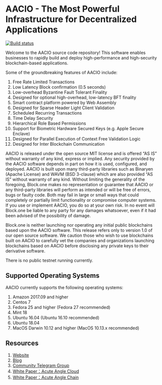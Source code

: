 # AACIO - The Most Powerful Infrastructure for Decentralized Applications

[![Build status](https://badge.buildkite.com/370fe5c79410f7d695e4e34c500b4e86e3ac021c6b1f739e20.svg?branch=master)](https://buildkite.com/AACIO/aacio)

Welcome to the AACIO source code repository! This software enables businesses to rapidly build and deploy high-performance and high-security blockchain-based applications.

Some of the groundbreaking features of AACIO include:

1. Free Rate Limited Transactions 
1. Low Latency Block confirmation (0.5 seconds)
1. Low-overhead Byzantine Fault Tolerant Finality
1. Designed for optional high-overhead, low-latency BFT finality 
1. Smart contract platform powered by Web Assembly
1. Designed for Sparse Header Light Client Validation
1. Scheduled Recurring Transactions 
1. Time Delay Security
1. Hierarchical Role Based Permissions
1. Support for Biometric Hardware Secured Keys (e.g. Apple Secure Enclave)
1. Designed for Parallel Execution of Context Free Validation Logic
1. Designed for Inter Blockchain Communication 

AACIO is released under the open source MIT license and is offered “AS IS” without warranty of any kind, express or implied. Any security provided by the AACIO software depends in part on how it is used, configured, and deployed. AACIO is built upon many third-party libraries such as Binaryen (Apache License) and WAVM  (BSD 3-clause) which are also provided “AS IS” without warranty of any kind. Without limiting the generality of the foregoing, Block.one makes no representation or guarantee that AACIO or any third-party libraries will perform as intended or will be free of errors, bugs or faulty code. Both may fail in large or small ways that could completely or partially limit functionality or compromise computer systems. If you use or implement AACIO, you do so at your own risk. In no event will Block.one be liable to any party for any damages whatsoever, even if it had been advised of the possibility of damage.  

Block.one is neither launching nor operating any initial public blockchains based upon the AACIO software. This release refers only to version 1.0 of our open source software. We caution those who wish to use blockchains built on AACIO to carefully vet the companies and organizations launching blockchains based on AACIO before disclosing any private keys to their derivative software. 

There is no public testnet running currently.

## Supported Operating Systems
AACIO currently supports the following operating systems:  
1. Amazon 2017.09 and higher
2. Centos 7
3. Fedora 25 and higher (Fedora 27 recommended)
4. Mint 18
5. Ubuntu 16.04 (Ubuntu 16.10 recommended)
6. Ubuntu 18.04
7. MacOS Darwin 10.12 and higher (MacOS 10.13.x recommended)

## Resources
1. [Website](https://www.acuteangle.com/)
1. [Blog](http://www.acuteangle.com/news.html)
1. [Community Telegram Group](https://t.me/acuteanglecloud)
1. [White Paper：Acute Angle Cloud](https://aacdn.3jiaoxing.com/doc/cloudE.pdf)
1. [White Paper：Acute Angle Chain](https://aacdn.3jiaoxing.com/doc/chainE.pdf)
